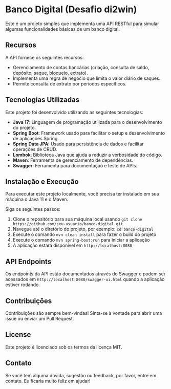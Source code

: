 # Banco Digital (Desafio di2win)

Este é um projeto simples que implementa uma API RESTful para simular algumas funcionalidades básicas de um banco digital. 

## Recursos

A API fornece os seguintes recursos:

- Gerenciamento de contas bancárias (criação, consulta de saldo, depósito, saque, bloqueio, extrato).
- Implementa uma regra de negócio que limita o valor diário de saques.
- Permite consulta de extrato por períodos específicos.

## Tecnologias Utilizadas

Este projeto foi desenvolvido utilizando as seguintes tecnologias:

- **Java 17**: Linguagem de programação utilizada para o desenvolvimento do projeto.
- **Spring Boot**: Framework usado para facilitar o setup e desenvolvimento de aplicações Spring.
- **Spring Data JPA**: Usado para persistência de dados e facilitar operações de CRUD.
- **Lombok**: Biblioteca Java que ajuda a reduzir a verbosidade do código.
- **Maven**: Ferramenta de gerenciamento de dependências.
- **Swagger**: Ferramenta para documentação e teste de APIs.

## Instalação e Execução

Para executar este projeto localmente, você precisa ter instalado em sua máquina o Java 11 e o Maven.

Siga os seguintes passos:

1. Clone o repositório para sua máquina local usando `git clone https://github.com/seu-usuario/banco-digital.git`
2. Navegue até o diretório do projeto, por exemplo: `cd banco-digital`
3. Execute o comando `mvn clean install` para fazer o build do projeto
4. Execute o comando `mvn spring-boot:run` para iniciar a aplicação
5. A aplicação estará disponível em `http://localhost:8080`

## API Endpoints

Os endpoints da API estão documentados através do Swagger e podem ser acessados em `http://localhost:8080/swagger-ui.html` quando a aplicação estiver rodando.

## Contribuições

Contribuições são sempre bem-vindas! Sinta-se à vontade para abrir uma issue ou enviar um Pull Request.

## License

Este projeto é licenciado sob os termos da licença MIT.

## Contato

Se você tem alguma dúvida, sugestão ou feedback, por favor, entre em contato. Eu ficaria muito feliz em ajudar!
